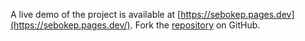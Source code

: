 A live demo of the project is available at [https://sebokep.pages.dev](https://sebokep.pages.dev/).
Fork the [repository](https://github.com/lonjobungsa/ngentotkorea/) on GitHub.